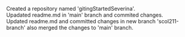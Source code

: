 Created a repository named 'gitingStartedSeverina'.\
Upadated readme.md in 'main' branch and commited changes.\
Updated readme.md and committed changes in new branch 'scol211-branch' also merged the changes to 'main' branch.
